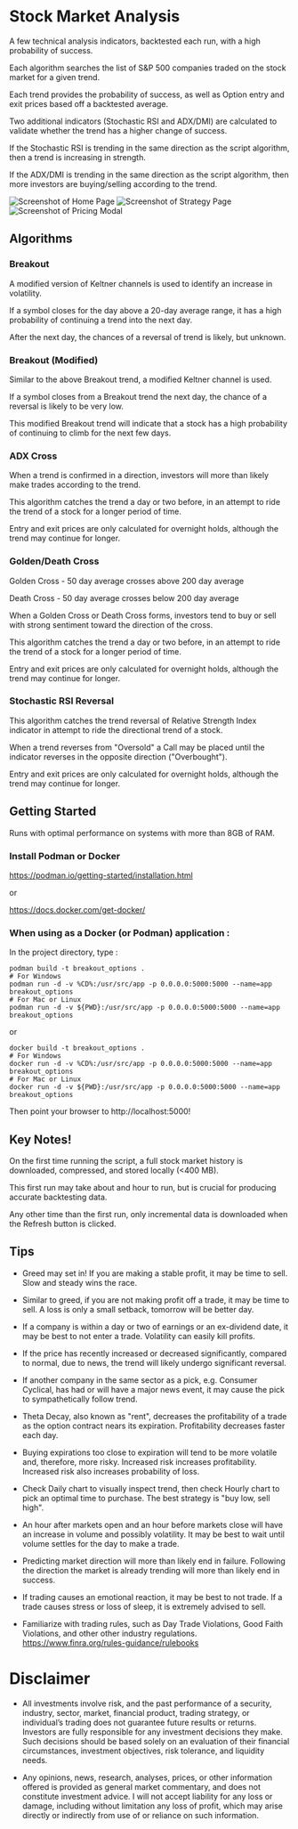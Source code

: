 # Stock Market Analysis

A few technical analysis indicators, backtested each run, with a high probability of success.

Each algorithm searches the list of S&P 500 companies traded on the stock market for a given trend.

Each trend provides the probability of success, as well as Option entry and exit prices based off a backtested average.

Two additional indicators (Stochastic RSI and ADX/DMI) are calculated to validate whether the trend has a higher change of success.

If the Stochastic RSI is trending in the same direction as the script algorithm, then a trend is increasing in strength.

If the ADX/DMI is trending in the same direction as the script algorithm, then more investors are buying/selling according to the trend.

![Screenshot of Home Page](./images/screenshot_0.PNG)
![Screenshot of Strategy Page](./images/screenshot_1.PNG)
![Screenshot of Pricing Modal](./images/screenshot_2.PNG)

## Algorithms

### Breakout

A modified version of Keltner channels is used to identify an increase in volatility.

If a symbol closes for the day above a 20-day average range, it has a high probability of continuing a trend into the next day.

After the next day, the chances of a reversal of trend is likely, but unknown.

### Breakout (Modified)

Similar to the above Breakout trend, a modified Keltner channel is used.

If a symbol closes from a Breakout trend the next day, the chance of a reversal is likely to be very low.

This modified Breakout trend will indicate that a stock has a high probability of continuing to climb for the next few days.

### ADX Cross

When a trend is confirmed in a direction, investors will more than likely make trades according to the trend.

This algorithm catches the trend a day or two before, in an attempt to ride the trend of a stock for a longer period of time.

Entry and exit prices are only calculated for overnight holds, although the trend may continue for longer.

### Golden/Death Cross

Golden Cross - 50 day average crosses above 200 day average

Death Cross - 50 day average crosses below 200 day average

When a Golden Cross or Death Cross forms, investors tend to buy or sell with strong sentiment toward the direction of the cross.

This algorithm catches the trend a day or two before, in an attempt to ride the trend of a stock for a longer period of time.

Entry and exit prices are only calculated for overnight holds, although the trend may continue for longer.

### Stochastic RSI Reversal

This algorithm catches the trend reversal of Relative Strength Index indicator in attempt to ride the directional trend of a stock.

When a trend reverses from "Oversold" a Call may be placed until the indicator reverses in the opposite direction ("Overbought").

Entry and exit prices are only calculated for overnight holds, although the trend may continue for longer.

## Getting Started

Runs with optimal performance on systems with more than 8GB of RAM.

### Install Podman or Docker

https://podman.io/getting-started/installation.html

or

https://docs.docker.com/get-docker/

### When using as a Docker (or Podman) application :

In the project directory, type :

```
podman build -t breakout_options .
# For Windows
podman run -d -v %CD%:/usr/src/app -p 0.0.0.0:5000:5000 --name=app breakout_options
# For Mac or Linux
podman run -d -v ${PWD}:/usr/src/app -p 0.0.0.0:5000:5000 --name=app breakout_options
```

or

```
docker build -t breakout_options .
# For Windows
docker run -d -v %CD%:/usr/src/app -p 0.0.0.0:5000:5000 --name=app breakout_options
# For Mac or Linux
docker run -d -v ${PWD}:/usr/src/app -p 0.0.0.0:5000:5000 --name=app breakout_options
```
Then point your browser to http://localhost:5000!

## Key Notes!

On the first time running the script, a full stock market history is downloaded, compressed, and stored locally (<400 MB).

This first run may take about and hour to run, but is crucial for producing accurate backtesting data.

Any other time than the first run, only incremental data is downloaded when the Refresh button is clicked.

## Tips

- Greed may set in! If you are making a stable profit, it may be time to sell. Slow and steady wins the race.

- Similar to greed, if you are not making profit off a trade, it may be time to sell. A loss is only a small setback, tomorrow will be better day.

- If a company is within a day or two of earnings or an ex-dividend date, it may be best to not enter a trade. Volatility can easily kill profits.

- If the price has recently increased or decreased significantly, compared to normal, due to news, the trend will likely undergo significant reversal.

- If another company in the same sector as a pick, e.g. Consumer Cyclical, has had or will have a major news event, it may cause the pick to sympathetically follow trend.

- Theta Decay, also known as "rent", decreases the profitability of a trade as the option contract nears its expiration. Profitability decreases faster each day.

- Buying expirations too close to expiration will tend to be more volatile and, therefore, more risky. Increased risk increases profitability. Increased risk also increases probability of loss.

- Check Daily chart to visually inspect trend, then check Hourly chart to pick an optimal time to purchase. The best strategy is "buy low, sell high".

- An hour after markets open and an hour before markets close will have an increase in volume and possibly volatility. It may be best to wait until volume settles for the day to make a trade.

- Predicting market direction will more than likely end in failure. Following the direction the market is already trending will more than likely end in success.

- If trading causes an emotional reaction, it may be best to not trade. If a trade causes stress or loss of sleep, it is extremely advised to sell.

- Familiarize with trading rules, such as Day Trade Violations, Good Faith Violations, and other other industry regulations. https://www.finra.org/rules-guidance/rulebooks

# Disclaimer

- All investments involve risk, and the past performance of a security, industry, sector, market, financial product, trading strategy, or individual’s trading does not guarantee future results or returns. Investors are fully responsible for any investment decisions they make. Such decisions should be based solely on an evaluation of their financial circumstances, investment objectives, risk tolerance, and liquidity needs.

- Any opinions, news, research, analyses, prices, or other information offered is provided as general market commentary, and does not constitute investment advice. I will not accept liability for any loss or damage, including without limitation any loss of profit, which may arise directly or indirectly from use of or reliance on such information.